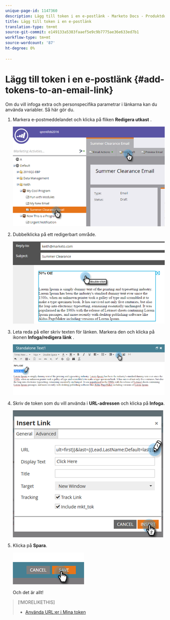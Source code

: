 ```yaml
---
unique-page-id: 1147360
description: Lägg till token i en e-postlänk - Marketo Docs - Produktdokumentation
title: Lägg till token i en e-postlänk
translation-type: tm+mt
source-git-commit: e149133a5383faaef5e9c9b7775ae36e633ed7b1
workflow-type: tm+mt
source-wordcount: '87'
ht-degree: 0%

---
```



# Lägg till token i en e-postlänk {#add-tokens-to-an-email-link}

Om du vill infoga extra och personspecifika parametrar i länkarna kan du använda variabler. Så här gör du.

1. Markera e-postmeddelandet och klicka på fliken **Redigera utkast** .

   ![](assets/one.png)

1. Dubbelklicka på ett redigerbart område.

   ![](assets/two.png)

1. Leta reda på eller skriv texten för länken. Markera den och klicka på ikonen **Infoga/redigera länk** .

   ![](assets/three.png)

1. Skriv de token som du vill använda i **URL-adressen** och klicka på **Infoga**.

   ![](assets/four.png)

1. Klicka på **Spara**.

   ![](assets/five.png)

   Och det är allt!

>[!MORELIKETHIS]
>
>* [Använda URL:er i Mina token](using-urls-in-my-tokens.md)

>



